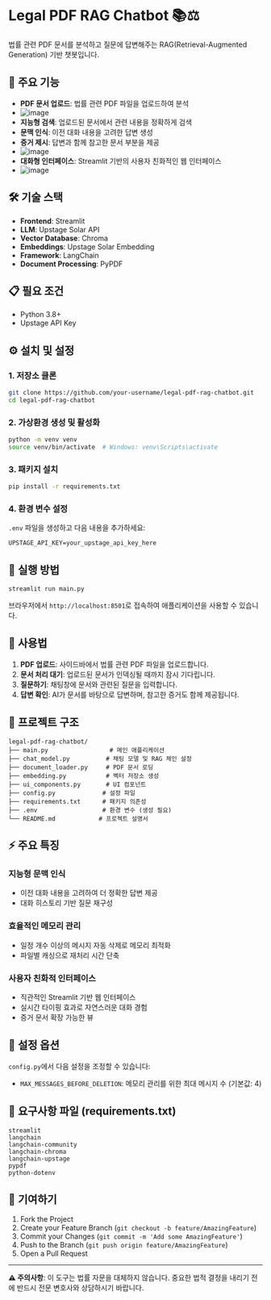 # Legal PDF RAG Chatbot 📚⚖️

법률 관련 PDF 문서를 분석하고 질문에 답변해주는 RAG(Retrieval-Augmented Generation) 기반 챗봇입니다.

## 🌟 주요 기능

- **PDF 문서 업로드**: 법률 관련 PDF 파일을 업로드하여 분석
- ![image](https://github.com/user-attachments/assets/fdcb1085-cf0b-4e1f-95e3-9b414d0e3626)
- **지능형 검색**: 업로드된 문서에서 관련 내용을 정확하게 검색
- **문맥 인식**: 이전 대화 내용을 고려한 답변 생성
- **증거 제시**: 답변과 함께 참고한 문서 부분을 제공
- ![image](https://github.com/user-attachments/assets/6b900f73-1277-4c3f-b62c-58ab8affb574)
- **대화형 인터페이스**: Streamlit 기반의 사용자 친화적인 웹 인터페이스
- ![image](https://github.com/user-attachments/assets/8a587818-e118-454c-86eb-ea1b4d503cec)



## 🛠️ 기술 스택

- **Frontend**: Streamlit
- **LLM**: Upstage Solar API
- **Vector Database**: Chroma
- **Embeddings**: Upstage Solar Embedding
- **Framework**: LangChain
- **Document Processing**: PyPDF

## 📋 필요 조건

- Python 3.8+
- Upstage API Key

## ⚙️ 설치 및 설정

### 1. 저장소 클론
```bash
git clone https://github.com/your-username/legal-pdf-rag-chatbot.git
cd legal-pdf-rag-chatbot
```

### 2. 가상환경 생성 및 활성화
```bash
python -m venv venv
source venv/bin/activate  # Windows: venv\Scripts\activate
```

### 3. 패키지 설치
```bash
pip install -r requirements.txt
```

### 4. 환경 변수 설정
`.env` 파일을 생성하고 다음 내용을 추가하세요:
```
UPSTAGE_API_KEY=your_upstage_api_key_here
```

## 🚀 실행 방법

```bash
streamlit run main.py
```

브라우저에서 `http://localhost:8501`로 접속하여 애플리케이션을 사용할 수 있습니다.

## 📖 사용법

1. **PDF 업로드**: 사이드바에서 법률 관련 PDF 파일을 업로드합니다.
2. **문서 처리 대기**: 업로드된 문서가 인덱싱될 때까지 잠시 기다립니다.
3. **질문하기**: 채팅창에 문서와 관련된 질문을 입력합니다.
4. **답변 확인**: AI가 문서를 바탕으로 답변하며, 참고한 증거도 함께 제공됩니다.

## 📂 프로젝트 구조

```
legal-pdf-rag-chatbot/
├── main.py                 # 메인 애플리케이션
├── chat_model.py          # 채팅 모델 및 RAG 체인 설정
├── document_loader.py     # PDF 문서 로딩
├── embedding.py           # 벡터 저장소 생성
├── ui_components.py       # UI 컴포넌트
├── config.py             # 설정 파일
├── requirements.txt      # 패키지 의존성
├── .env                  # 환경 변수 (생성 필요)
└── README.md            # 프로젝트 설명서
```

## ⚡ 주요 특징

### 지능형 문맥 인식
- 이전 대화 내용을 고려하여 더 정확한 답변 제공
- 대화 히스토리 기반 질문 재구성

### 효율적인 메모리 관리
- 일정 개수 이상의 메시지 자동 삭제로 메모리 최적화
- 파일별 캐싱으로 재처리 시간 단축

### 사용자 친화적 인터페이스
- 직관적인 Streamlit 기반 웹 인터페이스
- 실시간 타이핑 효과로 자연스러운 대화 경험
- 증거 문서 확장 가능한 뷰

## 🔧 설정 옵션

`config.py`에서 다음 설정을 조정할 수 있습니다:

- `MAX_MESSAGES_BEFORE_DELETION`: 메모리 관리를 위한 최대 메시지 수 (기본값: 4)

## 📝 요구사항 파일 (requirements.txt)

```
streamlit
langchain
langchain-community
langchain-chroma
langchain-upstage
pypdf
python-dotenv
```

## 🤝 기여하기

1. Fork the Project
2. Create your Feature Branch (`git checkout -b feature/AmazingFeature`)
3. Commit your Changes (`git commit -m 'Add some AmazingFeature'`)
4. Push to the Branch (`git push origin feature/AmazingFeature`)
5. Open a Pull Request

---

**⚠️ 주의사항**: 이 도구는 법률 자문을 대체하지 않습니다. 중요한 법적 결정을 내리기 전에 반드시 전문 변호사와 상담하시기 바랍니다.
